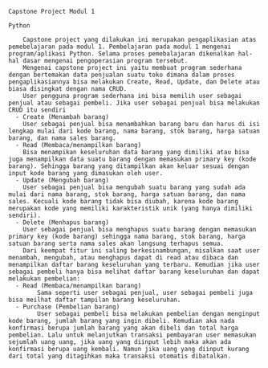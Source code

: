     Capstone Project Modul 1

    Python

 	    Capstone project yang dilakukan ini merupakan pengaplikasian atas pemebelajaran pada modul 1. Pembelajaran pada modul 1 mengenai program/aplikasi Python. Selama proses pemebalajaran dikenalkan hal-hal dasar mengenai pengoperasian program tersebut.
	    Mengenai capstone project ini yaitu membuat program sederhana dengan bertemakan data penjualan suatu toko dimana dalam proses pengaplikasiannya bisa melakukan Create, Read, Update, dan Delete atau biasa disingkat dengan nama CRUD. 
	    User pengguna program sederhana ini bisa memilih user sebagai penjual atau sebagai pembeli. Jika user sebagai penjual bisa melakukan CRUD itu sendiri
      - Create (Menambah barang)
        User sebagai penjual bisa menambahkan barang baru dan harus di isi lengkap mulai dari kode barang, nama barang, stok barang, harga satuan barang, dan nama sales barang.
      - Read (Membaca/menampilkan barang)
        Bisa menampikan keseluruhan data barang yang dimiliki atau bisa juga menampilkan data suatu barang dengan memasukan primary key (kode barang). Sehingga barang yang ditampilkan akan keluar sesuai dengan input kode barang yang dimasukan oleh user.
      - Update (Mengubah barang)
        User sebagai penjual bisa mengubah suatu barang yang sudah ada mulai dari nama barang, stok barang, harga satuan barang, dan nama sales. Kecuali kode barang tidak bisa diubah, karena kode barang merupakan kode yang memiliki karakteristik unik (yang hanya dimiliki sendiri).
      - Delete (Menhapus barang)
        User sebagai penjual bisa menghapus suatu barang dengan memasukan primary key (kode barang) sehingga nama barang, stok barang, harga satuan barang serta nama sales akan langsung terhapus semua.
	    Dari keempat fitur ini saling berkesinambungan, misalkan saat user menambah, mengubah, atau menghapus dapat di read atau dibaca dan menampilkan daftar barang keseluruhan yang terbaru. Kemudian jika user sebagai pembeli hanya bisa melihat daftar barang keseluruhan dan dapat melakukan pembelian:
      - Read (Membaca/menampilkan barang)
		    Sama seperti user sebagai penjual, user sebagai pembeli juga bisa meilhat daftar tampilan barang keseluruhan.
      - Purchase (Pembelian barang)
		    User sebagai pembeli bisa melakukan pembelian dengan menginput kode barang, jumlah barang yang ingin dibeli. Kemudian aka nada konfirmasi berupa jumlah barang yang akan dibeli dan total harga pembelian. Lalu untuk melanjutkan transaksi pembayaran user memasukan sejumlah uang uang, jika uang yang diinput lebih maka akan ada konfirmasi berupa uang kembali. Namun jika uang yang diinput kurang dari total yang ditagihkan maka transaksi otomatis dibatalkan.


